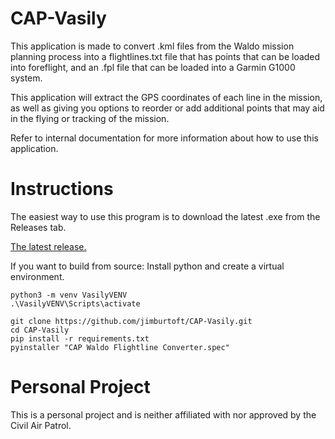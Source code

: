 # CAP-Vasily

This application is made to convert .kml files from the Waldo mission planning process into a flightlines.txt file that has points that can be loaded into foreflight, and an .fpl file that can be loaded into a Garmin G1000 system.

This application will extract the GPS coordinates of each line in the mission, as well as giving you options to reorder or add additional points that may aid in the flying or tracking of the mission.

Refer to internal documentation for more information about how to use this application.

# Instructions

The easiest way to use this program is to download the latest .exe from the Releases tab.

[The latest release.](https://github.com/jimburtoft/CAP-Vasily/releases)

If you want to build from source:
Install python and create a virtual environment.
```
python3 -m venv VasilyVENV
.\VasilyVENV\Scripts\activate
```
```
git clone https://github.com/jimburtoft/CAP-Vasily.git
cd CAP-Vasily
pip install -r requirements.txt
pyinstaller "CAP Waldo Flightline Converter.spec"
```

# Personal Project
This is a personal project and is neither affiliated with nor approved by the Civil Air Patrol.
